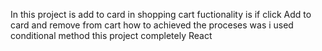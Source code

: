 In this project is add to card in shopping cart
fuctionality is if click Add to card and remove from cart
how to achieved the proceses was i used conditional method
this project completely React
